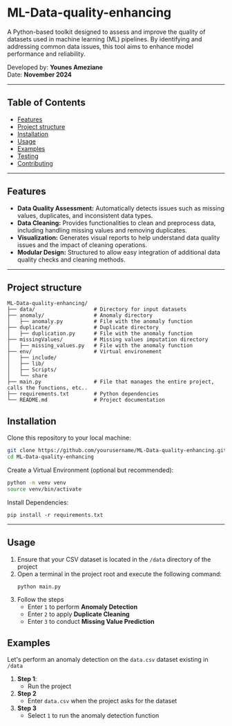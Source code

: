 # ML-Data-quality-enhancing
A Python-based toolkit designed to assess and improve the quality of datasets used in machine learning (ML) pipelines. By identifying and addressing common data issues, this tool aims to enhance model performance and reliability.

Developed by: **Younes Ameziane**  
Date: **November 2024**

---

## Table of Contents
- [Features](#features)
- [Project structure](#project-structure)
- [Installation](#installation)
- [Usage](#usage)
- [Examples](#examples)
- [Testing](#testing)
- [Contributing](#contributing)

---

## Features
- **Data Quality Assessment:** Automatically detects issues such as missing values, duplicates, and inconsistent data types.
- **Data Cleaning:** Provides functionalities to clean and preprocess data, including handling missing values and removing duplicates.
- **Visualization:** Generates visual reports to help understand data quality issues and the impact of cleaning operations.
- **Modular Design:** Structured to allow easy integration of additional data quality checks and cleaning methods.

---


## Project structure
```
ML-Data-quality-enhancing/
├── data/                   # Directory for input datasets
├── anomaly/                # Anomaly directory
│   ├── anomaly.py          # File with the anomaly function
├── duplicate/              # Duplicate directory
│   ├── duplication.py      # File with the anomaly function
├── missingValues/          # Missing values imputation directory
│   ├── missing_values.py   # File with the anomaly function
├── env/                    # Virtual environement
│   ├── include/
│   ├── lib/
│   ├── Scripts/    
│   └── share    
├── main.py                 # File that manages the entire project, calls the functions, etc..
├── requirements.txt        # Python dependencies
└── README.md               # Project documentation
```

## Installation
Clone this repository to your local machine:
```bash
git clone https://github.com/yourusername/ML-Data-quality-enhancing.git
cd ML-Data-quality-enhancing
```

Create a Virtual Environment (optional but recommended):
```bash
python -m venv venv
source venv/bin/activate
```

Install Dependencies:
```
pip install -r requirements.txt
```

---

## Usage
1. Ensure that your CSV dataset is located in the `/data` directory of the project
2. Open a terminal in the project root and execute the following command:
   ```
   python main.py
   ```
3. Follow the steps
   - Enter `1` to perform **Anomaly Detection**
   - Enter `2` to apply **Duplicate Cleaning**
   - Enter `3` to conduct **Missing Value Prediction**
  
## Examples
Let's perform an anomaly detection on the `data.csv` dataset existing in `/data`
1. **Step 1**:
   - Run the project
2. **Step 2**
   - Enter `data.csv` when the project asks for the dataset
3. **Step 3**
   - Select `1` to run the anomaly detection function














